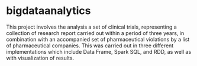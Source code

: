 # bigdataanalytics
This project involves the analysis a set of clinical trials, representing a collection of research report carried out within a period of three years, in combination with an accompanied set of pharmaceutical violations by a list of pharmaceutical companies. This was carried out in three different implementations which include Data Frame, Spark SQL, and RDD, as well as with visualization of results.
